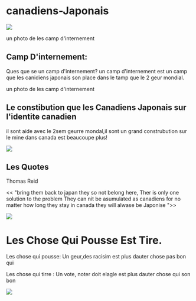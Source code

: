 # canadiens-Japonais
<img src="https://d3d0lqu00lnqvz.cloudfront.net/media/media/92aa135b-0f74-4928-9aa5-bb75671a11bc.jpg"/> 


un photo de les camp d'internement



## Camp D'internement:
 
 Ques que se un camp d'internement? 
 un camp d'internement est un camp que les canidiens japonais son place dans 
    le tamp que le 2 geur mondial.
    
 
un photo de les camp d'internement






## Le constibution que les Canadiens Japonais sur l'identite canadien




il sont aide avec le 2sem geurre mondal,il sont un grand construbution sur le mine dans canada est beaucoupe plus!




<img src="https://tce-live2.s3.amazonaws.com/media/media/c61c85b5-d92f-44a0-8602-7e2c38458873.jpg"/>



## Les Quotes 






Thomas Reid 



<< "bring them back to japan they so not belong here, Ther is only one solution to the problem They can nit be asumulated as canadiens for no matter how long they stay in canada they will alwase be Japonise ">>






<img src="https://image.slidesharecdn.com/japrelocation-141126142014-conversion-gate01/95/japanese-relocation-in-canada-3-638.jpg?cb=1417011693https://image.slidesharecdn.com/japrelocation-141126142014-conversion-gate01/95/japanese-relocation-in-canada-3-638.jpg?cb=1417011693"/> 





 # Les Chose Qui Pousse Est Tire. 



Les chose qui pousse: Un geur,des racisim est plus dauter chose pas bon qui





Les chose qui tirre : Un vote, noter doit elagle est plus dauter chose qui son bon 




<img src= "https://tce-live2.s3.amazonaws.com/media/media/0bec6156-0467-4a97-909f-da599383381d.jpg"/>
  
  
  
  
  
  
  
  
  
  
  
  
 
